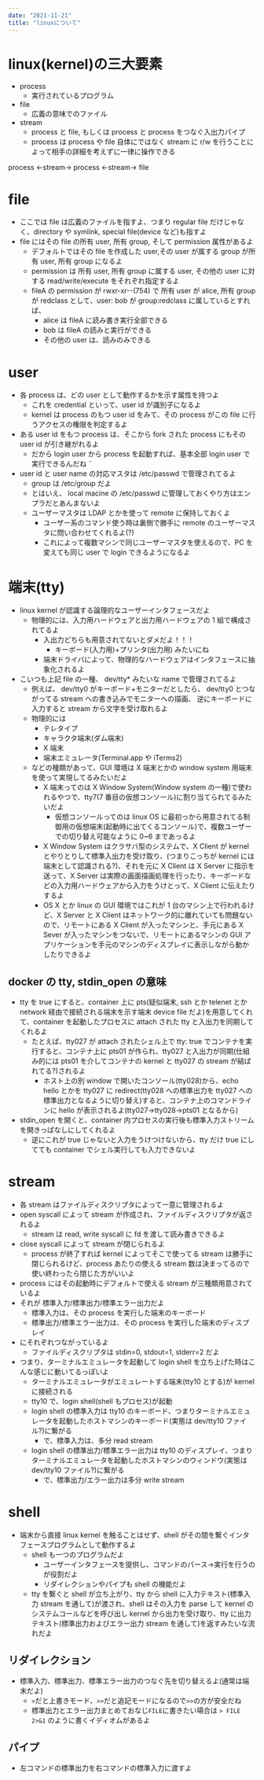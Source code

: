 ```yaml
---
date: "2021-11-21"
title: "linuxについて"
---
```


# linux(kernel)の三大要素

- process
  - 実行されているプログラム
- file
  - 広義の意味でのファイル
- stream
  - process と file, もしくは process と process をつなぐ入出力パイプ
  - process は process や file 自体にではなく stream に r/w を行うことによって相手の詳細を考えずに一律に操作できる

process <-stream-> process <-stream-> file

# file

- ここでは file は広義のファイルを指すよ、つまり regular file だけじゃなく、directory や symlink, special file(device など)も指すよ
- file にはその file の所有 user, 所有 group, そして permission 属性があるよ
  - デフォルトではその file を作成した user,その user が属する group が所有 user, 所有 group になるよ
  - permission は 所有 user, 所有 group に属する user, その他の user に対する read/write/execute をそれぞれ指定するよ
  - fileA の permission が rwxr-xr--(754) で 所有 user が alice, 所有 group が redclass として、user: bob が group:redclass に属しているとすれば、
    - alice は fileA に読み書き実行全部できる
    - bob は fileA の読みと実行ができる
    - その他の user は、読みのみできる

# user

- 各 process は、どの user として動作するかを示す属性を持つよ
  - これを credential といって、user id が識別子になるよ
  - kernel は process のもつ user id をみて、その process がこの file に行うアクセスの権限を判定するよ
- ある user id をもつ process は、そこから fork された process にもその user id が引き継がれるよ
  - だから login user から process を起動すれば、基本全部 login user で実行できるんだね ˜
- user id と user name の対応マスタは /etc/passwd で管理されてるよ
  - group は /etc/group だよ
  - とはいえ、 local macine の /etc/passwd に管理しておくやり方はエンプラだとあんまないよ
  - ユーザーマスタは LDAP とかを使って remote に保持しておくよ
    - ユーザー系のコマンド使う時は裏側で勝手に remote のユーザーマスタに問い合わせてくれるよ(?)
    - これによって複数マシンで同じユーザーマスタを使えるので、PC を変えても同じ user で login できるようになるよ

# 端末(tty)

- linux kernel が認識する論理的なユーザーインタフェースだよ
  - 物理的には、入力用ハードウェアと出力用ハードウェアの 1 組で構成されてるよ
    - 入出力どちらも用意されてないとダメだよ！！！
      - キーボード(入力用)+プリンタ(出力用) みたいにね
    - 端末ドライバによって、物理的なハードウェアはインタフェースに抽象化されるよ
- こいつも上記 file の一種、 dev/tty\* みたいな name で管理されてるよ
  - 例えば、 dev/tty0 がキーボード+モニターだとしたら、 dev/tty0 とつながってる stream への書き込みでモニターへの描画、 逆にキーボードに入力すると stream から文字を受け取れるよ
  - 物理的には
    - テレタイプ
    - キャラクタ端末(ダム端末)
    - X 端末
    - 端末エミュレータ(Terminal.app や iTerms2)
  - などの種類があって、GUI 環境は X 端末とかの window system 用端末を使って実現してるみたいだよ
    - X 端末ってのは X Window System(Window system の一種)で使われるやつで、tty7(7 番目の仮想コンソール)に割り当てられてるみたいだよ
      - 仮想コンソールってのは linux OS に最初っから用意されてる制御用の仮想端末(起動時に出てくるコンソール)で、複数ユーザーでの切り替え可能なように 0~6 まであっるよ
    - X Window System はクラサバ型のシステムで、X Client が kernel とやりとりして標準入出力を受け取り、(つまりこっちが kernel には端末として認識される?)、それを元に X Client は X Server に指示を送って、X Server は実際の画面描画処理を行ったり、キーボードなどの入力用ハードウェアから入力をうけとって、X Client に伝えたりするよ
    - OS X とか linux の GUI 環境ではこれが 1 台のマシン上で行われるけど、X Server と X Client はネットワーク的に離れていても問題ないので、リモートにある X Client が入ったマシンと、手元にある X Sever が入ったマシンをつないで、リモートにあるマシンの GUI アプリケーションを手元のマシンのディスプレイに表示しながら動かしたりできるよ

## docker の tty, stdin_open の意味

- tty を true にすると、container 上に pts(疑似端末, ssh とか telenet とか network 経由で接続される端末を示す端末 device file だよ)を用意してくれて、container を起動したプロセスに attach された tty と入出力を同期してくれるよ
  - たとえば、tty027 が attach されたシェル上で tty: true でコンテナを実行すると、コンテナ上に pts01 が作られ、tty027 と入出力が同期(仕組み的には pts01 を介してコンテナの kernel と tty027 の stream が結ばれてる?)されるよ
    - ホスト上の別 window で開いたコンソール(tty028)から、echo hello とかを tty027 に redirect(tty028 への標準出力を tty027 への標準出力となるように切り替え)すると、コンテナ上のコマンドラインに hello が表示されるよ(tty027->tty028->pts01 となるから)
- stdin_open を開くと、container 内プロセスの実行後も標準入力ストリームを開きっぱなしにしてくれるよ
  - 逆にこれが true じゃないと入力をうけつけないから、tty だけ true にしてても container でシェル実行しても入力できないよ

# stream

- 各 stream はファイルディスクリプタによって一意に管理されるよ
- open syscall によって stream が作成され、ファイルディスクリプタが返されるよ
  - stream は read, write syscall に fd を渡して読み書きできるよ
- close syscall によって stream が閉じられるよ
  - process が終了すれば kernel によってそこで使ってる stream は勝手に閉じられるけど、process あたりの使える stream 数は決まってるので使い終わったら閉じた方がいいよ
- process にはその起動時にデフォルトで使える stream が三種類用意されているよ
- それが 標準入力/標準出力/標準エラー出力だよ
  - 標準入力は、その process を実行した端末のキーボード
  - 標準出力/標準エラー出力は、その process を実行した端末のディスプレイ
- にそれぞれつながっているよ
  - ファイルディスクリプタは stdin=0, stdout=1, stderr=2 だよ
- つまり、ターミナルエミュレータを起動して login shell を立ち上げた時はこんな感じに動いてるっぽいよ
  - ターミナルエミュレータがエミュレートする端末(tty10 とする)が kernel に接続される
  - tty10 で、login shell(shell もプロセス)が起動
  - login shell の標準入力は tty10 のキーボード、つまりターミナルエミュレータを起動したホストマシンのキーボード(実態は dev/tty10 ファイル?)に繋がる
    - で、標準入力は、多分 read stream
  - login shell の標準出力/標準エラー出力は tty10 のディスプレイ、つまりターミナルエミュレータを起動したホストマシンのウィンドウ(実態は dev/tty10 ファイル?)に繋がる
    - で、標準出力/エラー出力は多分 write stream

# shell

- 端末から直接 linux kernel を触ることはせず、shell がその間を繋ぐインタフェースプログラムとして動作するよ
  - shell も一つのプログラムだよ
    - ユーザーインタフェースを提供し、コマンドのパース->実行を行うのが役割だよ
    - リダイレクションやパイプも shell の機能だよ
  - tty を繋ぐと shell が立ち上がり、tty から shell に入力テキスト(標準入力 stream を通して)が渡され、shell はその入力を parse して kernel のシステムコールなどを呼び出し kernel から出力を受け取り、tty に出力テキスト(標準出力およびエラー出力 stream を通して)を返すみたいな流れだよ

## リダイレクション

- 標準入力、標準出力、標準エラー出力のつなぐ先を切り替えるよ(通常は端末だよ)
  - `>`だと上書きモード、`>>`だと追記モードになるので`>>`の方が安全だね
  - 標準出力とエラー出力まとめておなじ`FILE`に書きたい場合は `> FILE 2>&1` のように書くイディオムがあるよ

## パイプ

- 左コマンドの標準出力を右コマンドの標準入力に渡すよ
